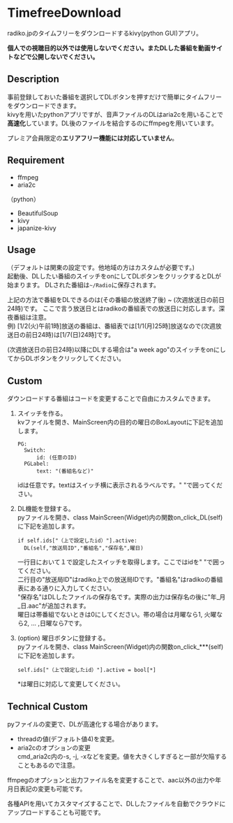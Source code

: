# TimefreeDownload
radiko.jpのタイムフリーをダウンロードするkivy(python GUI)アプリ。

**個人での視聴目的以外では使用しないでください。またDLした番組を動画サイトなどで公開しないでください。**

## Description
事前登録しておいた番組を選択してDLボタンを押すだけで簡単にタイムフリーをダウンロードできます。  
kivyを用いたpythonアプリですが、音声ファイルのDLはaria2cを用いることで**高速化**しています。DL後のファイルを結合するのにffmpegを用いています。  

プレミア会員限定の**エリアフリー機能には対応していません**。

## Requirement
- ffmpeg
- aria2c

（python）
- BeautifulSoup
- kivy
- japanize-kivy

## Usage
（デフォルトは関東の設定です。他地域の方はカスタムが必要です。)  
起動後、DLしたい番組のスイッチをonにしてDLボタンをクリックするとDLが始まります。
DLされた番組は```~/Radio```に保存されます。  

上記の方法で番組をDLできるのは(その番組の放送終了後) ~ (次週放送日の前日24時)です。
ここで言う放送日とはradikoの番組表での放送日に対応します。深夜番組は注意。  
例) [1/2(火)午前1時]放送の番組は、番組表では[1/1(月)25時]放送なので(次週放送日の前日24時)は[1/7(日)24時]です。  

(次週放送日の前日24時)以降にDLする場合は"a week ago"のスイッチをonにしてからDLボタンをクリックしてください。  

## Custom
ダウンロードする番組はコードを変更することで自由にカスタムできます。  

1. スイッチを作る。  
  kvファイルを開き、MainScreen内の目的の曜日のBoxLayoutに下記を追加します。
   ```
   PG:
     Switch:
         id: (任意のID)
     PGLabel:
         text: "(番組名など)"
   ```
   idは任意です。textはスイッチ横に表示されるラベルです。" "で囲ってください。
  

2. DL機能を登録する。  
  pyファイルを開き、class MainScreen(Widget)内の関数on_click_DL(self)に下記を追加します。
   ```
   if self.ids["（上で設定したid）"].active:
     DL(self,"放送局ID","番組名","保存名",曜日)
   ```
   一行目において１で設定したスイッチを取得します。ここではidを" "で囲ってください。  
   二行目の"放送局ID"はradiko上での放送局IDです。"番組名"はradikoの番組表にある通りに入力してください。  
   "保存名"はDLしたファイルの保存名です。実際の出力は保存名の後に"年_月_日.aac"が追加されます。    
   曜日は帯番組でないときは0にしてください。帯の場合は月曜なら1, 火曜なら2, ... ,日曜なら7です。


3. (option) 曜日ボタンに登録する。  
   pyファイルを開き、class MainScreen(Widget)内の関数on_click_***(self)に下記を追加します。
   ```
   self.ids["（上で設定したid）"].active = bool[*]
   ```
   *は曜日に対応して変更してください。


## Technical Custom
pyファイルの変更で、DLが高速化する場合があります。  
- threadの値(デフォルト値4)を変更。
- aria2cのオプションの変更  
   cmd_aria2c内の-s, -j, -xなどを変更。値を大きくしすぎると一部が欠陥することもあるので注意。

ffmpegのオプションと出力ファイル名を変更することで、aac以外の出力や年月日表記の変更も可能です。

各種APIを用いてカスタマイズすることで、DLしたファイルを自動でクラウドにアップロードすることも可能です。
